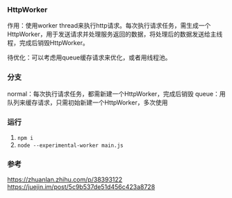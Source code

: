 ### HttpWorker
作用：使用worker thread来执行http请求。每次执行请求任务，需生成一个HttpWorker，用于发送请求并处理服务返回的数据，将处理后的数据发送给主线程，完成后销毁HttpWorker。

待优化：可以考虑用queue缓存请求来优化，或者用线程池。

### 分支
normal：每次执行请求任务，都需新建一个HttpWorker，完成后销毁
queue：用队列来缓存请求，只需初始新建一个HttpWorker，多次使用

### 运行
1. `npm i`
2. `node --experimental-worker main.js`

### 参考
https://zhuanlan.zhihu.com/p/38393122
https://juejin.im/post/5c9b537de51d456c423a8728
